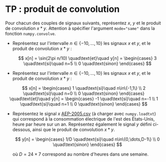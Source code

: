 # TP : produit de convolution

Pour chacun des couples de signaux suivants, représentez $x$, $y$ et le produit de convolution $x*y$.
Attention à spécifier l'argument `mode="same"` dans la fonction `numpy.convolve`.

* Représentez sur l'intervalle $n \in \{-10,\dots,10\}$ les signaux $x$ et $y$, et le produit de convolution $x*y$ :

  $$
    x[n] = \sin(2\pi n/10)
    \quad\text{et}\quad
    y[n] =
    \begin{cases}
      3 \quad\text{si}\quad n=5 \\
      0 \quad\text{sinon}
    \end{cases}
   $$

* Représentez sur l'intervalle $n \in \{-10,\dots,10\}$ les signaux $x$ et $y$, et le produit de convolution $x*y$ :

$$
    x[n] =
    \begin{cases}
      1 \quad\text{si}\quad n\in\{-1,1\} \\
      2 \quad\text{si}\quad n=0 \\
      0 \quad\text{sinon}
    \end{cases}
    \quad\text{et}\quad
    y[n] =
    \begin{cases}
      -1 \quad\text{si}\quad n=-1 \\
      1 \quad\text{si}\quad n=1 \\
      0 \quad\text{sinon}
    \end{cases}
 $$

* Représentez le signal $x$ <a href="../_static/AEP-2005.csv">AEP-2005.csv</a> (à charger avec `numpy.loadtxt`)
  qui correspond à la consommation électrique de l'est des États-Unis, heure par heure sur un an.
  Représentez également le signal $y$ défini ci-dessous, ainsi que le produit de convolution $x*y$.

  $$
    y[n] =
    \begin{cases}
      1/D \quad\text{si}\quad n\in\{0,\dots,D-1\} \\
      0 \quad\text{sinon}
    \end{cases}
  $$
  
  où $D=24 \times 7$ correspond au nombre d'heures dans une semaine.
  
<!-- commentaire de 2019-2020 : l'utilisation de "same" et d'un axe temporel comme il faut est toujours un problème. Peut être faut-il y aller franco et leur demander "full", sans axe dans un premier temps. Peut être aussi rajouter dans la correc une illustration avec le résultat de full et same superposés, et différents axes des temps. -->